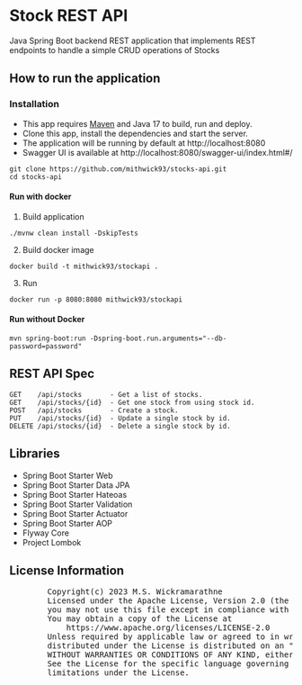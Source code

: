 # Stock REST API

Java Spring Boot backend REST application that implements REST endpoints to handle a simple CRUD operations of Stocks

## How to run the application

### Installation

* This app requires [Maven](https://maven.apache.org/download.cgi) and Java 17 to build, run and deploy.
* Clone this app, install the dependencies and start the server.
* The application will be running by default at http://localhost:8080
* Swagger UI is available at http://localhost:8080/swagger-ui/index.html#/

```
git clone https://github.com/mithwick93/stocks-api.git
cd stocks-api
```

#### Run with docker

1. Build application

```
./mvnw clean install -DskipTests
```

2. Build docker image

```
docker build -t mithwick93/stockapi .
```

3. Run

```
docker run -p 8080:8080 mithwick93/stockapi
```

#### Run without Docker

```
mvn spring-boot:run -Dspring-boot.run.arguments="--db-password=password"
```

## REST API Spec

```
GET    /api/stocks       - Get a list of stocks.
GET    /api/stocks/{id}  - Get one stock from using stock id.
POST   /api/stocks       - Create a stock.
PUT    /api/stocks/{id}  - Update a single stock by id.
DELETE /api/stocks/{id}  - Delete a single stock by id.
```

## Libraries

* Spring Boot Starter Web
* Spring Boot Starter Data JPA
* Spring Boot Starter Hateoas
* Spring Boot Starter Validation
* Spring Boot Starter Actuator
* Spring Boot Starter AOP
* Flyway Core
* Project Lombok

## License Information

<pre>
        Copyright(c) 2023 M.S. Wickramarathne
        Licensed under the Apache License, Version 2.0 (the "License");
        you may not use this file except in compliance with the License.
        You may obtain a copy of the License at
            https://www.apache.org/licenses/LICENSE-2.0
        Unless required by applicable law or agreed to in writing, software
        distributed under the License is distributed on an "AS IS" BASIS,
        WITHOUT WARRANTIES OR CONDITIONS OF ANY KIND, either express or implied.
        See the License for the specific language governing permissions and
        limitations under the License.
</pre>
